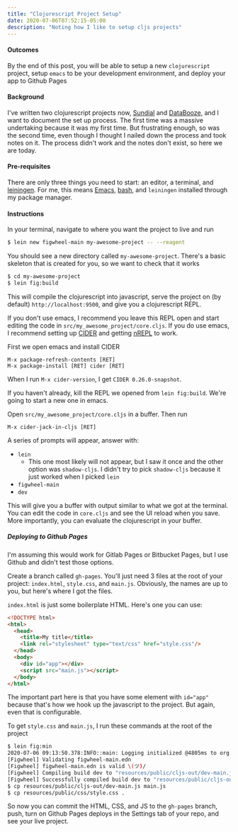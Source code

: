 ```yaml
---
title: "Clojurescript Project Setup"
date: 2020-07-06T07:52:15-05:00
description: "Noting how I like to setup cljs projects"
---
```


#### Outcomes

By the end of this post, you will be able to setup a new `clojurescript`
project, setup `emacs` to be your development environment, and deploy your
app to Github Pages

#### Background

I've written two clojurescript projects now, [Sundial][] and
[DataBooze][], and I want to document the set up process. The first time
was a massive undertaking because it was my first time. But frustrating
enough, so was the second time, even though I thought I nailed down the
process and took notes on it. The process didn't work and the notes don't
exist, so here we are today.

#### Pre-requisites

There are only three things you need to start: an editor, a terminal, and
[leiningen][]. For me, this means [Emacs], [bash], and `leiningen`
installed through my package manager.

#### Instructions

In your terminal, navigate to where you want the project to live and run

```bash
$ lein new figwheel-main my-awesome-project -- --reagent
```

You should see a new directory called `my-awesome-project`. There's a
basic skeleton that is created for you, so we want to check that it works

```bash
$ cd my-awesome-project
$ lein fig:build
```

This will compile the clojurescript into javascript, serve the project on
(by default) `http://localhost:9500`, and give you a clojurescript REPL.

If you don't use emacs, I recommend you leave this REPL open and start
editing the code in `src/my_awesome_project/core.cljs`. If you do use
emacs, I recommend setting up [CIDER][] and getting [nREPL][] to work.

First we open emacs and install CIDER

```
M-x package-refresh-contents [RET]
M-x package-install [RET] cider [RET]
```

When I run `M-x cider-version`, I get `CIDER 0.26.0-snapshot`.

If you haven't already, kill the REPL we opened from `lein fig:build`.
We're going to start a new one in emacs. 

Open `src/my_awesome_project/core.cljs` in a buffer. Then run

```
M-x cider-jack-in-cljs [RET]
```

A series of prompts will appear, answer with:
* `lein`
  * This one most likely will not appear, but I saw it once and the other
    option was `shadow-cljs`. I didn't try to pick `shadow-cljs` because
    it just worked when I picked `lein`
* `figwheel-main`
* `dev`

This will give you a buffer with output similar to what we got at the
terminal. You can edit the code in `core.cljs` and see the UI reload when
you save. More importantly, you can evaluate the clojurescript in your
buffer.

##### Deploying to Github Pages

I'm assuming this would work for Gitlab Pages or Bitbucket Pages, but I
use Github and didn't test those options.

Create a branch called `gh-pages`. You'll just need 3 files at the root of
your project: `index.html`, `style.css`, and `main.js`. Obviously, the
names are up to you, but here's where I got the files.

`index.html` is just some boilerplate HTML. Here's one you can use:

```html
<!DOCTYPE html>
<html>
  <head>
    <title>My title</title>
    <link rel="stylesheet" type="text/css" href="style.css"/>
  </head>
  <body>
    <div id="app"></div>
    <script src="main.js"></script>
  </body>
</html>
```

The important part here is that you have some element with `id="app"`
because that's how we hook up the javascript to the project. But again,
even that is configurable.

To get `style.css` and `main.js`, I run these commands at the root of the
project

```bash
$ lein fig:min
2020-07-06 09:13:50.378:INFO::main: Logging initialized @4805ms to org.eclipse.jetty.util.log.StdErrLog
[Figwheel] Validating figwheel-main.edn
[Figwheel] figwheel-main.edn is valid \(ツ)/
[Figwheel] Compiling build dev to "resources/public/cljs-out/dev-main.js"
[Figwheel] Successfully compiled build dev to "resources/public/cljs-out/dev-main.js" in 12.307 seconds.
$ cp resources/public/cljs-out/dev-main.js main.js
$ cp resources/public/css/style.css .
```

So now you can commit the HTML, CSS, and JS to the `gh-pages` branch,
push, turn on Github Pages deploys in the Settings tab of your repo, and
see your live project.








[Sundial]: /sundial
[DataBooze]: /databooze
[leiningen]: https://github.com/technomancy/leiningen/wiki/Packaging
[Emacs]: https://www.gnu.org/software/emacs/
[bash]: https://www.gnu.org/software/bash/
[CIDER]: https://github.com/clojure-emacs/cider
[nREPL]: https://github.com/nrepl/nrepl
